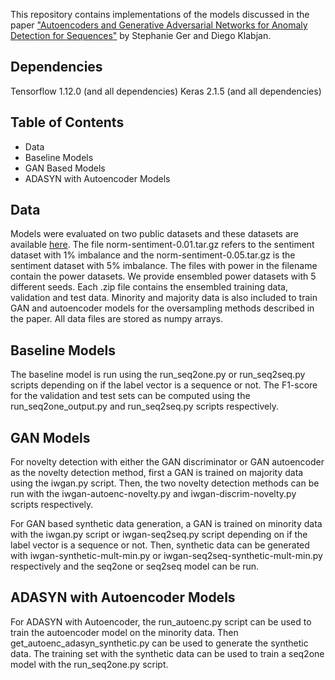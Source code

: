 This repository contains implementations of the models discussed in the paper 
["Autoencoders and Generative Adversarial Networks for Anomaly Detection for Sequences"](https://arxiv.org/abs/1901.02514)
by Stephanie Ger and Diego Klabjan. 

## Dependencies
Tensorflow 1.12.0 (and all dependencies) Keras 2.1.5 (and all dependencies)

## Table of Contents
* Data
* Baseline Models
* GAN Based Models
* ADASYN with Autoencoder Models

## Data 
Models were evaluated on two public datasets and these datasets are available [here](https://northwestern.box.com/s/lt1mkyjhbl0ksq21y1m0o9qpkd6g5ib5). The file norm-sentiment-0.01.tar.gz refers to the sentiment dataset with 1% imbalance and the norm-sentiment-0.05.tar.gz is the sentiment dataset with 5% imbalance. The files with power in the filename contain the power datasets. We provide ensembled power datasets with 5 different seeds. Each .zip file contains the ensembled training data, validation and test data. Minority and majority data is also included to train GAN and autoencoder models for the oversampling methods described in the paper. All data files are stored as numpy arrays. 

## Baseline Models
The baseline model is run using the run_seq2one.py or run_seq2seq.py scripts depending on if the label vector is a 
sequence or not. The F1-score for the validation and test sets can be computed using the run_seq2one_output.py and
run_seq2seq.py scripts respectively.

## GAN Models
For novelty detection with either the GAN discriminator or GAN autoencoder as the novelty detection method, first a GAN
is trained on majority data using the iwgan.py script. Then, the two novelty detection methods can be run with the
iwgan-autoenc-novelty.py and iwgan-discrim-novelty.py scripts respectively. 

For GAN based synthetic data generation, a GAN is trained on minority data with the iwgan.py script or iwgan-seq2seq.py
script depending on if the label vector is a sequence or not. Then, synthetic data can be generated with 
iwgan-synthetic-mult-min.py or iwgan-seq2seq-synthetic-mult-min.py respectively and the seq2one or seq2seq model can be
run.

## ADASYN with Autoencoder Models
For ADASYN with Autoencoder, the run_autoenc.py script can be used to train the autoencoder model on the minority data. 
Then get_autoenc_adasyn_synthetic.py can be used to generate the synthetic data. The training set with the synthetic 
data can be used to train a seq2one model with the run_seq2one.py script. 
